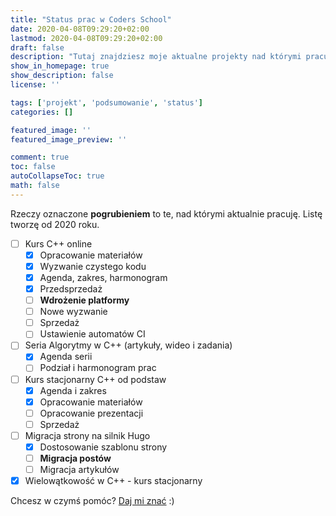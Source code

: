 ```yaml
---
title: "Status prac w Coders School"
date: 2020-04-08T09:29:20+02:00
lastmod: 2020-04-08T09:29:20+02:00
draft: false
description: "Tutaj znajdziesz moje aktualne projekty nad którymi pracuję w ramach Coders School"
show_in_homepage: true
show_description: false
license: ''

tags: ['projekt', 'podsumowanie', 'status']
categories: []

featured_image: ''
featured_image_preview: ''

comment: true
toc: false
autoCollapseToc: true
math: false
---
```


Rzeczy oznaczone **pogrubieniem** to te, nad którymi aktualnie pracuję. Listę tworzę od 2020 roku.

* [ ] Kurs C++ online
  * [x] Opracowanie materiałów
  * [x] Wyzwanie czystego kodu
  * [x] Agenda, zakres, harmonogram
  * [x] Przedsprzedaż
  * [ ] **Wdrożenie platformy**
  * [ ] Nowe wyzwanie
  * [ ] Sprzedaż
  * [ ] Ustawienie automatów CI
* [ ] Seria Algorytmy w C++ (artykuły, wideo i zadania)
  * [x] Agenda serii
  * [ ] Podział i harmonogram prac
* [ ] Kurs stacjonarny C++ od podstaw
  * [x] Agenda i zakres
  * [x] Opracowanie materiałów
  * [ ] Opracowanie prezentacji
  * [ ] Sprzedaż
* [ ] Migracja strony na silnik Hugo
  * [x] Dostosowanie szablonu strony
  * [ ] **Migracja postów**
  * [ ] Migracja artykułów
* [x] Wielowątkowość w C++ - kurs stacjonarny

Chcesz w czymś pomóc? [Daj mi znać](/o-nas/#kontakt) :)